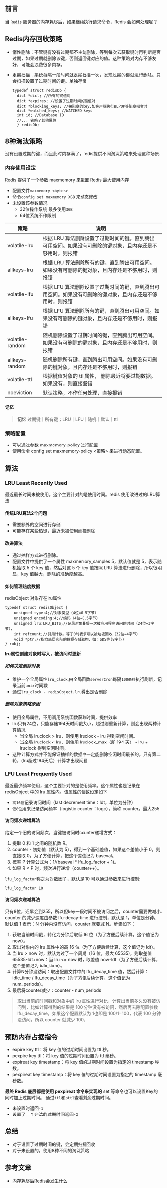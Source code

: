 ## 前言
当 `Redis` 服务器的内存耗尽后，如果继续执行请求命令，Redis 会如何处理呢？

## Redis内存回收策略
- 惰性删除：不管键有没有过期都不主动删除，等到每次去获取键时再判断是否过期，如果过期就删除该键，否则返回键对应的值。这种策略对内存不够友好，可能会浪费很多内存。
  
- 定期扫描：系统每隔一段时间就定期扫描一次，发现过期的键就进行删除。只会扫描设置了过期时间的键。单独存储
  ```
  typedef struct redisDb {
    dict *dict; //所有的键值对
    dict *expires; //设置了过期时间的键值对
    dict *blocking_keys; //被阻塞的key,如客户端执行BLPOP等阻塞指令时
    dict *watched_keys; //WATCHED keys
    int id; //Database ID
    //... 省略了其他属性
    } redisDb;
  ```
## 8种淘汰策略
没有设置过期的键，而且此时内存满了，redis提供不同淘汰策略来处理这种场景.
### 内存使用设定
Redis 提供了一个参数 maxmemory 来配置 Redis 最大使用内存
- 配置文件`maxmemory <bytes>`
- 命令`config set maxmemory XGB` 来动态修改
- 未设置该参数情况
  - 32位操作系统 最多使用`3GB`
  - 64位系统不作限制

|     策略      |   说明   |
|---------------|--------------|
|volatile-lru|根据 LRU 算法删除设置了过期时间的键，直到腾出可用空间。如果没有可删除的键对象，且内存还是不够用时，则报错|
|allkeys-lru|根据 LRU 算法删除所有的键，直到腾出可用空间。如果没有可删除的键对象，且内存还是不够用时，则报错|
|volatile-lfu|根据 LFU 算法删除设置了过期时间的键，直到腾出可用空间。如果没有可删除的键对象，且内存还是不够用时，则报错|
|allkeys-lfu|根据 LFU 算法删除所有的键，直到腾出可用空间。如果没有可删除的键对象，且内存还是不够用时，则报错|
|volatile-random|随机删除设置了过期时间的键，直到腾出可用空间。如果没有可删除的键对象，且内存还是不够用时，则报错|
|allkeys-random|随机删除所有键，直到腾出可用空间。如果没有可删除的键对象，且内存还是不够用时，则报错|
|volatile-ttl|根据键值对象的 ttl 属性， 删除最近将要过期数据。如果没有，则直接报错|
|noeviction|默认策略，不作任何处理，直接报错|
#### 记忆
> **记忆** 过期键｜所有键；LRU｜LFU｜随机｜默认｜ttl
### 策略配置
- 可以通过参数 maxmemory-policy 进行配置
- 使用命令 config set maxmemory-policy <策略> 来进行动态配置。

## 算法
### LRU Least Recently Used
最近最长时间未被使用。这个主要针对的是使用时间。redis 使用改进过的LRU算法

#### 传统LRU算法2个问题
- 需要额外的空间进行存储
- 可能存在某些热键，最近未被使用而被删除
#### 改进算法
- 通过抽样方式进行删除。
- 配置文件中提供了一个属性 maxmemory_samples 5，默认值就是 5，表示随机抽取 5 个 key 值，然后对这 5 个 key 值按照 LRU 算法进行删除，所以很明显，key 值越大，删除的准确度越高。

#### 如何管理热度数据
redisObject 对象存在lru属性
```
typedef struct redisObject {
    unsigned type:4;//对象类型（4位=0.5字节）
    unsigned encoding:4;//编码（4位=0.5字节）
    unsigned lru:LRU_BITS;//记录对象最后一次被应用程序访问的时间（24位=3字节），
    int refcount;//引用计数。等于0时表示可以被垃圾回收（32位=4字节）
    void *ptr;//指向底层实际的数据存储结构，如：SDS等(8字节)
} robj;
```
**lru属性创建对象时写入，被访问时更新**
##### 如何决定删除对象
- 维护一个全局属性`lru_clock`,由全局函数`serverCron`每隔`100毫秒`执行刷新，记录当前`unix`时间戳
- 通过`lru_clock - redisObject.lru`得出是否删除

##### 删除对象策略原因
- 使用全局属性，不用调用系统函数获取时间，提供效率
- lru只有24位，只能存储194天时间戳大小，超过则重新计算，则会出现两种计算情况
  - 当全局 lruclock > lru，则使用 lruclock - lru 得到空闲时间。
  - 当全局 lruclock < lru，则使用 lruclock_max（即 194 天） - lru + lruclock 得到空闲时间。
- 这种计算方式并不能保证抽样的数据中一定能删除空闲时间最长的。只有第二轮，(lru超过194天后）计算才出现问题
  
### LFU Least Frequently Used
最近最少频率使用，这个主要针对的是使用频率。这个属性也是记录在redisObject 中的 lru 属性内。该属性的位数设定如下
- `高16位`记录访问时间（last decrement time：ldt，单位为分钟）
- `低8位`用来记录访问频率（logistic counter：logc），简称 counter。最大255
#### 访问频次递增算法
给定一个旧的访问频次，当键被访问时counter递增方式：
1. 提取 0 和 1 之间的随机数 R。
2. counter - 初始值（默认为 5），得到一个基础差值，如果这个差值小于 0，则直接取 0，为了方便计算，把这个差值记为 baseval。
3. 概率 P 计算公式为：1/(baseval * lfu_log_factor + 1)。
4. 如果 R < P 时，频次进行递增（counter++）。

`lfu_log_factor`称之为对数因子，默认是 10 可以通过参数来进行控制:
```
lfu_log_factor 10
```

#### 访问频次递减算法
只有8位，迟早会到255，所以但key一段时间不被访问之后，counter需要做减小.
counter 的减少速度由参数 lfu-decay-time 进行控制，默认是 1，单位是分钟。默认值 1 表示：N 分钟内没有访问，counter 就要减 N。步骤如下：

1. 获取当前时间戳，转化为分钟后取低 16 位（为了方便后续计算，这个值记为 now）。
2. 取出对象内的 lru 属性中的高 16 位（为了方便后续计算，这个值记为 ldt）。
3. 当 lru > now 时，默认为过了一个周期（16 位，最大 65535)，则取差值 65535-ldt+now：当 lru <= now 时，取差值 now-ldt（为了方便后续计算，这个差值记为 idle_time）。
4. 计算N分钟没访问：取出配置文件中的 lfu_decay_time 值，然后计算：idle_time / lfu_decay_time（为了方便后续计算，这个值记为num_periods）。
5. 最后将counter减少：counter - num_periods

>取出当前的时间戳和对象中的 lru 属性进行对比，计算出当前多久没有被访问到，比如计算得到的结果是 100 分钟没有被访问，然后再去除配置参数 lfu_decay_time，如果这个配置默认为 1也即是 100/1=100，代表 100 分钟没访问，所以 counter 就减少 100。

## 预防内存占据指令

- expire key ttl：将 key 值的过期时间设置为 ttl 秒。
- pexpire key ttl：将 key 值的过期时间设置为 ttl 毫秒。
- expireat key timestamp：将 key 值的过期时间设置为指定的 timestamp 秒数。
- pexpireat key timestamp：将 key 值的过期时间设置为指定的 timestamp 毫秒数。

**最终 Redis 底层都是使用 pexpireat 命令来实现的**
set 等命令也可以设置Key的同时加上过期时间。
通过`ttl`和`pttl`查看剩余过期时间。
- 未设置时返回`-1`
- 设置了一个非法的过期时间返回`-2`

## 总结
- 对于设置了过期时间的键，会定期扫描回收
- 对于未设置的，使用8种不同的淘汰策略

## 参考文章
- [内存耗尽后Redis会发生什么](https://mp.weixin.qq.com/s/JmW3Ld4QDjVpkM1jKXTMFw)